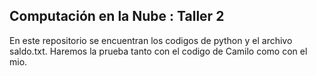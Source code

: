 ## Computación en la Nube : Taller 2
En este repositorio se encuentran los codigos de python y el archivo saldo.txt.
Haremos la prueba tanto con el codigo de Camilo como con el mio.
